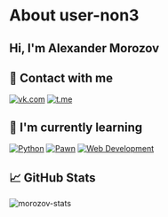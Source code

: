 # About user-non3

## Hi, I'm Alexander Morozov

## 🤝 Contact with me

[![vk.com](https://img.shields.io/badge/vkontakte-3670A0?style=for-the-badge&logo=vk&logoColor=ffffff)](https://vk.com/user.none) [![t.me](https://img.shields.io/badge/telegram-3670A0?style=for-the-badge&logo=telegram&logoColor=ffffff)](https://t.me/devazo) 

## 🔭 I'm currently learning
[![Python](https://img.shields.io/badge/python-3670A0?style=for-the-badge&logo=python&logoColor=ffdd54)](https://python.com) [![Pawn](https://img.shields.io/badge/pawno-3670A0?style=for-the-badge&logo=pawno&logoColor=ffdd54)](https://vk.com/user.none) [![Web Development](https://img.shields.io/badge/Web-Development-3670A0?style=for-the-badge&logo=web&logoColor=ffdd54)](https://github.com/user-non3) 

## 📈 GitHub Stats

![morozov-stats](https://github-readme-stats.vercel.app/api?username=user-non3&show_icons=true&theme=tokyonight)

